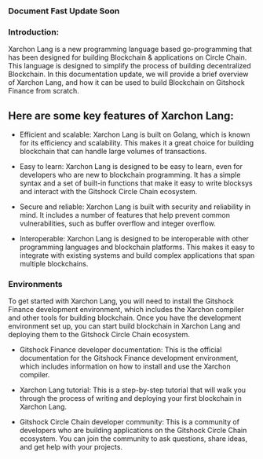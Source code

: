 ### Document Fast Update Soon

### Introduction:
Xarchon Lang is a new programming language based go-programming that has been designed for building Blockchain & applications on Circle Chain. This language is designed to simplify the process of building decentralized Blockchain. In this documentation update, we will provide a brief overview of Xarchon Lang, and how it can be used to build Blockchain on Gitshock Finance from scratch.

## Here are some key features of Xarchon Lang:
- Efficient and scalable: 
Xarchon Lang is built on Golang, which is known for its efficiency and scalability. This makes it a great choice for building blockchain that can handle large volumes of transactions.

- Easy to learn: 
Xarchon Lang is designed to be easy to learn, even for developers who are new to blockchain programming. It has a simple syntax and a set of built-in functions that make it easy to write blocksys and interact with the Gitshock Circle Chain ecosystem.

- Secure and reliable: 
Xarchon Lang is built with security and reliability in mind. It includes a number of features that help prevent common vulnerabilities, such as buffer overflow and integer overflow.

- Interoperable: 
Xarchon Lang is designed to be interoperable with other programming languages and blockchain platforms. This makes it easy to integrate with existing systems and build complex applications that span multiple blockchains.

### Environments
To get started with Xarchon Lang, you will need to install the Gitshock Finance development environment, which includes the Xarchon compiler and other tools for building blockchain. Once you have the development environment set up, you can start build blockchain in Xarchon Lang and deploying them to the Gitshock Circle Chain ecosystem.

- Gitshock Finance developer documentation: 
This is the official documentation for the Gitshock Finance development environment, which includes information on how to install and use the Xarchon compiler.

- Xarchon Lang tutorial: 
This is a step-by-step tutorial that will walk you through the process of writing and deploying your first blockchain in Xarchon Lang.

- Gitshock Circle Chain developer community: 
This is a community of developers who are building applications on the Gitshock Circle Chain ecosystem. You can join the community to ask questions, share ideas, and get help with your projects.